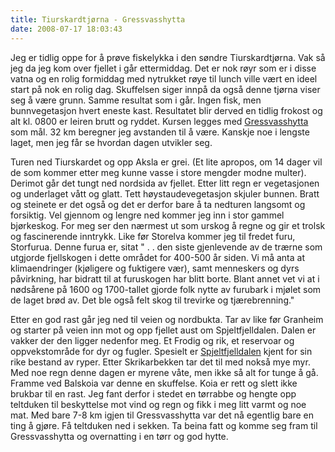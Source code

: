 ```yaml
---
title: Tiurskardtjørna - Gressvasshytta
date: 2008-07-17 18:03:43
---
```


Jeg er tidlig oppe for å prøve fiskelykka i den søndre Tiurskardtjørna. Vak så jeg da jeg kom over fjellet i går ettermiddag. Det er nok røyr som er i disse vatna og en rolig formiddag med nytrukket røye til lunch ville vært en ideel start på nok en rolig dag. Skuffelsen siger innpå da også denne tjørna viser seg å være grunn. Samme resultat som i går. Ingen fisk, men bunnvegetasjon hvert eneste kast. Resultatet blir derved en tidlig frokost og alt kl. 0800 er leiren brutt og ryddet.
Kursen legges med <a href="http://www.hemnesturistforening.no/archives/category/hytter/gressvasshytta">Gressvasshytta</a> som  mål. 32 km beregner jeg avstanden til å være. Kanskje noe i lengste laget, men jeg får se hvordan dagen utvikler seg.

Turen ned Tiurskardet og opp Aksla er grei. (Et lite apropos, om 14 dager vil de som kommer etter meg kunne vasse i store mengder modne multer). Derimot går det tungt ned nordsida av fjellet. Etter litt regn er vegetasjonen og underlaget vått og glatt. Tett høystaudevegetasjon skjuler bunnen. Bratt og steinete er det også og det er derfor bare å ta nedturen langsomt og forsiktig. Vel gjennom og lengre ned kommer jeg inn i stor gammel bjørkeskog. For meg ser den nærmest ut som urskog å regne og gir et trolsk og fascinerende inntrykk. Like før Storelva kommer jeg til fredet furu, Storfurua. Denne furua er, sitat " . . den siste gjenlevende av de trærne som utgjorde fjellskogen i dette området for 400-500 år siden. Vi må anta at klimaendringer (kjøligere og fuktigere vær), samt menneskers og dyrs påvirkning, har bidratt til at furuskogen har blitt borte. Blant annet vet vi at i nødsårene på 1600 og 1700-tallet gjorde folk nytte av furubark i mjølet som de laget brød av. Det ble også felt skog til trevirke og tjærebrenning."

Etter en god rast går jeg ned til veien og nordbukta. Tar av like før Granheim og starter på veien inn mot og opp fjellet aust om Spjeltfjelldalen. Dalen er vakker der den ligger nedenfor meg. Et Frodig og rik, et reservoar og oppvekstområde for dyr og fugler. Spesielt er <a href="http://nordland.miljostatus.no">Spjeltfjelldalen</a> kjent for sin rike bestand av ryper. Etter Skrikarbekken tar det til med nokså mye myr. Med noe regn denne dagen er myrene våte, men ikke så alt for tunge å gå. Framme ved Balskoia var denne en skuffelse. Koia er rett og slett ikke brukbar til en rast. Jeg fant derfor i stedet en tørrabbe og hengte opp teltduken til beskyttelse mot vind og regn og fikk i meg litt varmt og noe mat. Med bare 7-8 km igjen til Gressvasshytta var det nå egentlig bare en ting å gjøre. Få teltduken ned i sekken. Ta beina fatt og komme seg fram til Gressvasshytta og overnatting i en tørr og god hytte.
